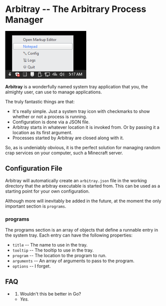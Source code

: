 # Arbitray -- The Arbitrary Process Manager

![Screenshot](screenshot-win10.PNG?raw=true)

**Arbitray** is a wonderfully named system tray application that you, the almighty user, can use to manage applications.

The truly fantastic things are that:

  * It's really simple. Just a system tray icon with checkmarks to show whether or not a process is running.
  * Configuration is done via a JSON file.
  * Arbitray starts in whatever location it is invoked from. Or by passing it a location as its first argument.
  * Processes started by Arbitray are closed along with it.
  
So, as is undeniably obvious, it is the perfect solution for managing random crap services on your computer, such a Minecraft server.

## Configuration File
Arbitray will automatically create an `arbitray.json` file in the working directory that the arbitray executable is started from. This can be used as a starting point for your own configuration.

Although more will inevitably be added in the future, at the moment the only important section is `programs`.

### programs
The programs section is an array of objects that define a runnable entry in the system tray. Each entry can have the following properties:

  * `title` -- The name to use in the tray.
  * `tooltip` -- The tooltip to use in the tray.
  * `program` -- The location to the program to run.
  * `arguments` -- An array of arguments to pass to the program.
  * `options` -- I forget.

## FAQ

  * 1. Wouldn't this be better in Go?
    * _Yes._
